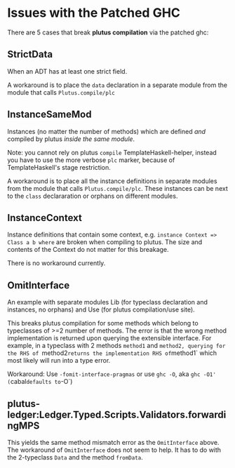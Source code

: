 # Issues with the Patched GHC

There are 5 cases that break **plutus compilation** via the patched ghc:

## StrictData

When an ADT has at least one strict field.

A workaround is to place the `data` declaration in a separate module from the module that calls `Plutus.compile/plc`

## InstanceSameMod

Instances (no matter the number of methods) which are defined *and* compiled by plutus *inside the same module*.

Note: you cannot rely on plutus `compile` TemplateHaskell-helper, instead you have to use the more verbose `plc` marker,
because of TemplateHaskell's stage restriction.

A workaround is to place all the instance definitions in separate modules from the module that calls `Plutus.compile/plc`.
These instances can be next to the `class` declararation or orphans on different modules.

## InstanceContext

Instance definitions that contain some context, e.g. `instance Context => Class a b where`
are broken when compiling to plutus. The size and contents of the Context do not matter for this breakage.

There is no workaround currently.

## OmitInterface

An example with separate modules Lib (for typeclass declaration and instances, no orphans) and Use (for plutus compilation/use site).

This breaks plutus compilation for some methods which belong to typeclasses of >=2 number of methods.
The error is that the wrong method implementation is returned upon querying the extensible interface.
For example, in a typeclass with 2 methods `method1` and `method2, querying for the RHS of `method2` returns
the implementation RHS of `method1` which most likely will run into a type error.

Workaround: Use `-fomit-interface-pragmas` or use  `ghc -O`, aka `ghc -O1' (`cabal` defaults to `-O`)

## plutus-ledger:Ledger.Typed.Scripts.Validators.forwardingMPS

This yields the same method mismatch error as the `OmitInterface` above. The workaround of `OmitInterface`
does not seem to help. It has to do with the 2-typeclass `Data` and the method `fromData`.

